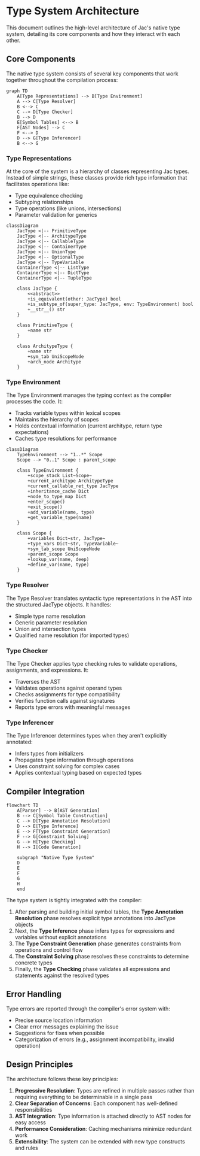 # Type System Architecture

This document outlines the high-level architecture of Jac's native type system, detailing its core components and how they interact with each other.

## Core Components

The native type system consists of several key components that work together throughout the compilation process:

```mermaid
graph TD
    A[Type Representations] --> B[Type Environment]
    A --> C[Type Resolver]
    B <--> C
    C --> D[Type Checker]
    B --> D
    E[Symbol Tables] <--> B
    F[AST Nodes] --> C
    F <--> D
    D --> G[Type Inferencer]
    B <--> G
```

### Type Representations

At the core of the system is a hierarchy of classes representing Jac types. Instead of simple strings, these classes provide rich type information that facilitates operations like:

- Type equivalence checking
- Subtyping relationships
- Type operations (like unions, intersections)
- Parameter validation for generics

```mermaid
classDiagram
    JacType <|-- PrimitiveType
    JacType <|-- ArchitypeType
    JacType <|-- CallableType
    JacType <|-- ContainerType
    JacType <|-- UnionType
    JacType <|-- OptionalType
    JacType <|-- TypeVariable
    ContainerType <|-- ListType
    ContainerType <|-- DictType
    ContainerType <|-- TupleType

    class JacType {
        <<abstract>>
        +is_equivalent(other: JacType) bool
        +is_subtype_of(super_type: JacType, env: TypeEnvironment) bool
        +__str__() str
    }

    class PrimitiveType {
        +name str
    }

    class ArchitypeType {
        +name str
        +sym_tab UniScopeNode
        +arch_node Architype
    }
```

### Type Environment

The Type Environment manages the typing context as the compiler processes the code. It:

- Tracks variable types within lexical scopes
- Maintains the hierarchy of scopes
- Holds contextual information (current architype, return type expectations)
- Caches type resolutions for performance

```mermaid
classDiagram
    TypeEnvironment --> "1..*" Scope
    Scope --> "0..1" Scope : parent_scope

    class TypeEnvironment {
        +scope_stack List~Scope~
        +current_architype ArchitypeType
        +current_callable_ret_type JacType
        +inheritance_cache Dict
        +node_to_type_map Dict
        +enter_scope()
        +exit_scope()
        +add_variable(name, type)
        +get_variable_type(name)
    }

    class Scope {
        +variables Dict~str, JacType~
        +type_vars Dict~str, TypeVariable~
        +sym_tab_scope UniScopeNode
        +parent_scope Scope
        +lookup_var(name, deep)
        +define_var(name, type)
    }
```

### Type Resolver

The Type Resolver translates syntactic type representations in the AST into the structured JacType objects. It handles:

- Simple type name resolution
- Generic parameter resolution
- Union and intersection types
- Qualified name resolution (for imported types)

### Type Checker

The Type Checker applies type checking rules to validate operations, assignments, and expressions. It:

- Traverses the AST
- Validates operations against operand types
- Checks assignments for type compatibility
- Verifies function calls against signatures
- Reports type errors with meaningful messages

### Type Inferencer

The Type Inferencer determines types when they aren't explicitly annotated:

- Infers types from initializers
- Propagates type information through operations
- Uses constraint solving for complex cases
- Applies contextual typing based on expected types

## Compiler Integration

```mermaid
flowchart TD
    A[Parser] --> B[AST Generation]
    B --> C[Symbol Table Construction]
    C --> D[Type Annotation Resolution]
    D --> E[Type Inference]
    E --> F[Type Constraint Generation]
    F --> G[Constraint Solving]
    G --> H[Type Checking]
    H --> I[Code Generation]

    subgraph "Native Type System"
    D
    E
    F
    G
    H
    end
```

The type system is tightly integrated with the compiler:

1. After parsing and building initial symbol tables, the **Type Annotation Resolution** phase resolves explicit type annotations into JacType objects
2. Next, the **Type Inference** phase infers types for expressions and variables without explicit annotations
3. The **Type Constraint Generation** phase generates constraints from operations and control flow
4. The **Constraint Solving** phase resolves these constraints to determine concrete types
5. Finally, the **Type Checking** phase validates all expressions and statements against the resolved types

## Error Handling

Type errors are reported through the compiler's error system with:

- Precise source location information
- Clear error messages explaining the issue
- Suggestions for fixes when possible
- Categorization of errors (e.g., assignment incompatibility, invalid operation)

## Design Principles

The architecture follows these key principles:

1. **Progressive Resolution**: Types are refined in multiple passes rather than requiring everything to be determinable in a single pass
2. **Clear Separation of Concerns**: Each component has well-defined responsibilities
3. **AST Integration**: Type information is attached directly to AST nodes for easy access
4. **Performance Consideration**: Caching mechanisms minimize redundant work
5. **Extensibility**: The system can be extended with new type constructs and rules